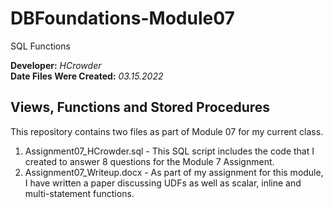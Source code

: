 # DBFoundations-Module07
SQL Functions

<b>Developer:</b> <i>HCrowder</i><br>
<b>Date Files Were Created:</b> <i>03.15.2022</i><br>

## Views, Functions and Stored Procedures<br>
This repository contains two files as part of Module 07 for my current class. 
1. Assignment07_HCrowder.sql - This SQL script includes the code that I created to answer 8 questions for the Module 7 Assignment. 
2. Assignment07_Writeup.docx - As part of my assignment for this module, I have written a paper discussing UDFs as well as scalar, inline and multi-statement functions.
